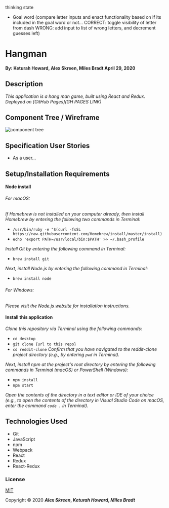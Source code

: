 thinking state

- Goal word (compare letter inputs and enact functionality based on if its included in the goal word or not... CORRECT: toggle visibility of letter from dash WRONG: add input to list of wrong letters, and decrement guesses left)


# Hangman

#### By: Keturah Howard, Alex Skreen, Miles Bradt April 29, 2020

## Description

_This application is a hang man game, built using React and Redux._
_Deployed on [GitHub Pages](GH PAGES LINK)_

## Component Tree / Wireframe
![component tree](ComponentTree.jpg)

## Specification User Stories
* As a user...


## Setup/Installation Requirements

#### Node install

###### For macOS:
_If Homebrew is not installed on your computer already, then install Homebrew by entering the following two commands in Terminal:_
* ``/usr/bin/ruby -e "$(curl -fsSL https://raw.githubusercontent.com/Homebrew/install/master/install)``
* ``echo 'export PATH=/usr/local/bin:$PATH' >> ~/.bash_profile``

_Install Git by entering the following command in Terminal:_
* ``brew install git``

_Next, install Node.js by entering the following command in Terminal:_
* ``brew install node``

###### For Windows:
_Please visit the [Node.js website](https://nodejs.org/en/download/) for installation instructions._

#### Install this application

_Clone this repository via Terminal using the following commands:_
* ``cd desktop``
* ``git clone {url to this repo}``
* ``cd reddit-clone``
_Confirm that you have navigated to the reddit-clone project directory (e.g., by entering ``pwd`` in Terminal)._

_Next, install npm at the project's root directory by entering the following commands in Terminal (macOS) or PowerShell (Windows):_
* ``npm install``
* ``npm start``

_Open the contents of the directory in a text editor or IDE of your choice (e.g., to open the contents of the directory in Visual Studio Code on macOS, enter the command ``code .`` in Terminal)._

## Technologies Used

* Git
* JavaScript
* npm
* Webpack
* React
* Redux
* React-Redux

### License

[MIT](https://choosealicense.com/licenses/mit/)

Copyright &copy; 2020 **_Alex Skreen_, _Keturah Howard_, _Miles Bradt_** 
